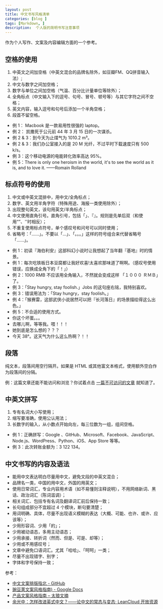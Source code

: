 ```yaml
---
layout: post
title: 中文书写风格清单
categories: [blog ]
tags: [Markdown, ]
description:  个人版的简明书写注意事项
---
```


作为个人写作、文案及内容编辑方面的一个参考。

## 空格的使用

1. 中英文之间加空格（中英文混合的品牌名除外，如豆瓣FM、QQ拼音输入法）;
2. 中文与数字之间加空格；
3. 数字与单位之间加空格（气温、百分比计量单位等除外）；
4. 全角标点（中文输入下的逗号、句号、冒号、顿号等）与其它字符之间不空格；
5. 英文内容，输入逗号和句号后添加一个半角空格；
6. 段首不留空格。
 
* 例 1： Macbook 是一款易用性很强的 laptop。
* 例 2： 凯撒死于公元前 44 年 3 月 15 日的一次谋杀。
* 例 2 & 3：到今天为止煤气为 1010.2 m³。
* 例 2 & 3：我们办公室接入的是 20 M 光纤，不过平时下载速度只有 500 k/s。
* 例 3：这个移动电源的电能转化效率高达 95%。
* 例 5：There is only one heroism in the world, it's to see the world as it is, and to love it. ——Romain Rolland

## 标点符号的使用

1. 中文或中英文混排中，用中文/全角标点；
2. 数字、英文用半角字符（特殊用途、海报一类使用除外）；
3. 出现整句英文，该句用英文/半角标点；
4. 中文使用直角引号。直角引号，包括「」、『』。规则是先单后双（和使用“”、''时相反）；
5. 不重复使用标点符号，单个感叹号和问号可以同时使用；
6. 省略号：「……」。不要以「…」、「。。。」这样的符号组合来代替省略号「……」。

* 例 1：初读『海伯利安』这部科幻小说时让我想起了当年翻『基地』时的情景。
* 例 1：每次吃铁板日本豆腐都让我好欢喜!太喜欢那味道了啊啊。（感叹号使用错误，应换成全角下的「！」）
* 例 2：1000 RMB 不应该用全角输入，不然就会变成这样 「１０００ ＲＭＢ」了。
* 例 3：「Stay hungry, stay foolish.」Jobs 的这句座右铭，我特别喜欢。
* 例 3：错误用法为：「Stay hungry，stay foolish。」
* 例 4：「猴赛雷，这部武侠小说居然可以把『长河落日』的场景描绘得这么出色。」
* 例 5：不合适的使用方式。
 * 你这个坏蛋。。。 
 * 去哪儿啊，等等我。喂！！！  
 * 她到底是怎么想的？？？  
 * 今天 38°。这天气为什么这么热啊？！！  

## 段落

纯文本，段落间用空行隔开。如果是 HTML 或其他富文本格式，使用额外空白作为段落间的分隔。

例：这篇文章还能不能访问和浏览？你试着点击 [一篇不可访问的文章](http://www.google.com) 就知道了。

## 中英文拼写

1. 专有名词大小写使用；
2. 缩写要准确，使用公认用法；
3. 长数字的输入，从小数点开始向左，每三位数为一组，组间空格。

* 例 1：正确拼写：Google
、GitHub、Microsoft、Facebook、JavaScript、Node.js、WordPress、Python、iOS、App Store 等等。
* 例 3：此次转账金额为：3 122 134。

## 中文书写的内容及语法

* 能用中文表达明白尽量用中文，避免文段的中英文混合；
* 品牌名一类，中国的用中文，外国的用英文；
* 使用日常词汇，专业内容用术语（如不易懂则注释说明），不用网络新词、黑话、政治词汇（陈词滥调）；
* 相关词汇、包括专有名词及翻译词汇前后保持一致；
* 长句组成部分不宜超过 4 个模块，断句要清楚；
* 用词明确、具体，尽量不出现语义模糊的表达（大概、可能、也许、或许、应该等）；
* 少用形容词、少用「的」；
* 少用被动语态，多用主动语态；
* 少用承接、转折词（然而、但是、可是、却等）；
* 少用或不用感叹号；
* 文章中避免口语词汇。尤其「哈哈」、「呵呵」一类；
* 尽量不出现错字、别字；
* 字体和字号保持一致；

参考：

* [中文文案排版指北 - GitHub](https://github.com/sparanoid/chinese-copywriting-guidelines)
* [豌豆荚文案风格指南) - Google Docs](https://docs.google.com/document/d/1R8lMCPf6zCD5KEA8ekZ5knK77iw9J-vJ6vEopPemqZM/edit)
* [产品文案风格指南 – 太狼文摘](http://www.hoowolf.net/2014/12/05/product-copyright-style-guidelines/)
* [余光中：怎样改进英式中文？——论中文的常态与变态· LeanCloud 开放资源](https://open.leancloud.cn/improve-chinese.html)
